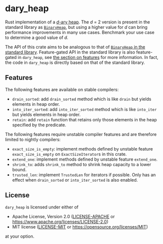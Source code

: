 # dary_heap

Rust implementation of a [*d*-ary heap][wiki]. The *d* = 2 version is present in
the standard library as [`BinaryHeap`][std-binaryheap], but using a higher value
for *d* can bring performance improvements in many use cases. Benchmark your use
case to determine a good value of *d*.

The API of this crate aims to be analogous to that of [`BinaryHeap` in the
standard library][std-binaryheap]. Feature-gated API in the standard library is
also feature-gated in `dary_heap`, see [the section on features](#features) for
more information. In fact, the code in `dary_heap` is directly based on that of
the standard library.

## Features

The following features are available on stable compilers:
- `drain_sorted`: add `drain_sorted` method which is like `drain` but yields
  elements in heap order.
- `into_iter_sorted`: add `into_iter_sorted` method which is like `into_iter`
  but yields elements in heap order.
- `retain`: add `retain` function that retains only those elements in the heap
  specified by the predicate.

The following features require unstable compiler features and are therefore
limited to nightly compilers:
- `exact_size_is_empty`: implement methods defined by unstable feature
  `exact_size_is_empty` on `ExactSizeIterator`s in this crate.
- `extend_one`: implement methods defined by unstable feature `extend_one`.
- `shrink_to`: adds `shrink_to` method to shrink heap capacity to a lower bound.
- `trusted_len`: implement `TrustedLen` for iterators if possible. Only has an
  effect when `drain_sorted` or `into_iter_sorted` is also enabled.

## License

`dary_heap` is licensed under either of

 * Apache License, Version 2.0 ([LICENSE-APACHE](LICENSE-APACHE) or
   https://www.apache.org/licenses/LICENSE-2.0)
 * MIT license ([LICENSE-MIT](LICENSE-MIT) or
   https://opensource.org/licenses/MIT)

at your option.

[wiki]: https://en.wikipedia.org/wiki/D-ary_heap
[std-binaryheap]: https://doc.rust-lang.org/std/collections/struct.BinaryHeap.html
